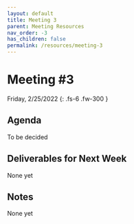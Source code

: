 ```yaml
---
layout: default
title: Meeting 3
parent: Meeting Resources
nav_order: -3
has_children: false
permalink: /resources/meeting-3
---
```


# Meeting #3

Friday, 2/25/2022
{: .fs-6 .fw-300 }

## Agenda
To be decided

## Deliverables for Next Week
None yet

## Notes
None yet
